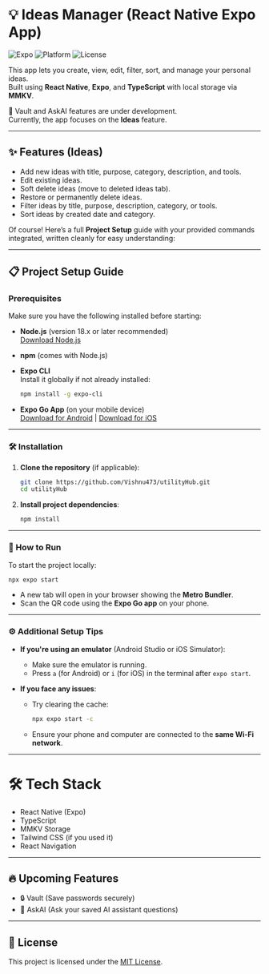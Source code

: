 # 💡 Ideas Manager (React Native Expo App)

![Expo](https://img.shields.io/badge/Expo-49.0.6-blue)
![Platform](https://img.shields.io/badge/Platform-Android%20%7C%20iOS-green)
![License](https://img.shields.io/badge/License-Personal%20Use-orange)

This app lets you create, view, edit, filter, sort, and manage your personal ideas.  
Built using **React Native**, **Expo**, and **TypeScript** with local storage via **MMKV**.

🚧 Vault and AskAI features are under development.  
Currently, the app focuses on the **Ideas** feature.

---

## ✨ Features (Ideas)

- Add new ideas with title, purpose, category, description, and tools.
- Edit existing ideas.
- Soft delete ideas (move to deleted ideas tab).
- Restore or permanently delete ideas.
- Filter ideas by title, purpose, description, category, or tools.
- Sort ideas by created date and category.

Of course! Here’s a full **Project Setup** guide with your provided commands integrated, written cleanly for easy understanding:

---

## 📋 Project Setup Guide

### Prerequisites

Make sure you have the following installed before starting:

- **Node.js** (version 18.x or later recommended)  
  [Download Node.js](https://nodejs.org/)

- **npm** (comes with Node.js)

- **Expo CLI**  
  Install it globally if not already installed:
  ```bash
  npm install -g expo-cli
  ```

- **Expo Go App** (on your mobile device)  
  [Download for Android](https://play.google.com/store/apps/details?id=host.exp.exponent) | [Download for iOS](https://apps.apple.com/app/expo-go/id982107779)

---

### 🛠️ Installation

1. **Clone the repository** (if applicable):
   ```bash
   git clone https://github.com/Vishnu473/utilityHub.git
   cd utilityHub
   ```

2. **Install project dependencies**:
   ```bash
   npm install
   ```

---

### 🚀 How to Run

To start the project locally:

```bash
npx expo start
```

- A new tab will open in your browser showing the **Metro Bundler**.
- Scan the QR code using the **Expo Go app** on your phone.

---

### ⚙️ Additional Setup Tips

- **If you're using an emulator** (Android Studio or iOS Simulator):
  - Make sure the emulator is running.
  - Press `a` (for Android) or `i` (for iOS) in the terminal after `expo start`.

- **If you face any issues**:
  - Try clearing the cache:
    ```bash
    npx expo start -c
    ```
  - Ensure your phone and computer are connected to the **same Wi-Fi network**.

---

# 🛠 Tech Stack

- React Native (Expo)
- TypeScript
- MMKV Storage
- Tailwind CSS (if you used it)
- React Navigation

---

## 🔥 Upcoming Features

- 🔒 Vault (Save passwords securely)
- 🤖 AskAI (Ask your saved AI assistant questions)

---

## 📜 License

This project is licensed under the [MIT License](./LICENSE).

